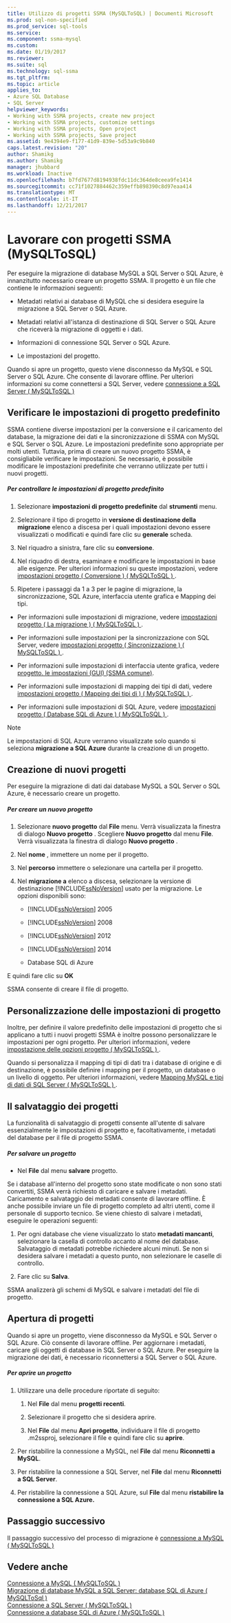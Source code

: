 ```yaml
---
title: Utilizzo di progetti SSMA (MySQLToSQL) | Documenti Microsoft
ms.prod: sql-non-specified
ms.prod_service: sql-tools
ms.service: 
ms.component: ssma-mysql
ms.custom: 
ms.date: 01/19/2017
ms.reviewer: 
ms.suite: sql
ms.technology: sql-ssma
ms.tgt_pltfrm: 
ms.topic: article
applies_to:
- Azure SQL Database
- SQL Server
helpviewer_keywords:
- Working with SSMA projects, create new project
- Working with SSMA projects, customize settings
- Working with SSMA projects, Open project
- Working with SSMA projects, Save project
ms.assetid: 9e4394e9-f177-41d9-839e-5d53a9c9b840
caps.latest.revision: "20"
author: Shamikg
ms.author: Shamikg
manager: jhubbard
ms.workload: Inactive
ms.openlocfilehash: b7fd7677d8194938fdc11dc364de8ceea9fe1414
ms.sourcegitcommit: cc71f1027884462c359effb898390c8d97eaa414
ms.translationtype: MT
ms.contentlocale: it-IT
ms.lasthandoff: 12/21/2017
---
```

# <a name="working-with-ssma-projects-mysqltosql"></a>Lavorare con progetti SSMA (MySQLToSQL)
Per eseguire la migrazione di database MySQL a SQL Server o SQL Azure, è innanzitutto necessario creare un progetto SSMA. Il progetto è un file che contiene le informazioni seguenti:  
  
-   Metadati relativi ai database di MySQL che si desidera eseguire la migrazione a SQL Server o SQL Azure.  
  
-   Metadati relativi all'istanza di destinazione di SQL Server o SQL Azure che riceverà la migrazione di oggetti e i dati.  
  
-   Informazioni di connessione SQL Server o SQL Azure.  
  
-   Le impostazioni del progetto.  
  
Quando si apre un progetto, questo viene disconnesso da MySQL e SQL Server o SQL Azure. Che consente di lavorare offline. Per ulteriori informazioni su come connettersi a SQL Server, vedere [connessione a SQL Server &#40; MySQLToSQL &#41;](../../ssma/mysql/connecting-to-sql-server-mysqltosql.md)  
  
## <a name="reviewing-default-project-settings"></a>Verificare le impostazioni di progetto predefinito  
SSMA contiene diverse impostazioni per la conversione e il caricamento del database, la migrazione dei dati e la sincronizzazione di SSMA con MySQL e SQL Server o SQL Azure. Le impostazioni predefinite sono appropriate per molti utenti. Tuttavia, prima di creare un nuovo progetto SSMA, è consigliabile verificare le impostazioni. Se necessario, è possibile modificare le impostazioni predefinite che verranno utilizzate per tutti i nuovi progetti.  
  
##### <a name="to-review-default-project-settings"></a>Per controllare le impostazioni di progetto predefinito  
  
1.  Selezionare **impostazioni di progetto predefinite** dal **strumenti** menu.  
  
2.  Selezionare il tipo di progetto in **versione di destinazione della migrazione** elenco a discesa per i quali impostazioni devono essere visualizzati o modificati e quindi fare clic su **generale** scheda.  
  
3.  Nel riquadro a sinistra, fare clic su **conversione**.  
  
4.  Nel riquadro di destra, esaminare e modificare le impostazioni in base alle esigenze. Per ulteriori informazioni su queste impostazioni, vedere [impostazioni progetto &#40; Conversione &#41; &#40; MySQLToSQL &#41; ](../../ssma/mysql/project-settings-conversion-mysqltosql.md) .  
  
5.  Ripetere i passaggi da 1 a 3 per le pagine di migrazione, la sincronizzazione, SQL Azure, interfaccia utente grafica e Mapping dei tipi.  
  
-   Per informazioni sulle impostazioni di migrazione, vedere [impostazioni progetto &#40; La migrazione &#41; &#40; MySQLToSQL &#41; ](../../ssma/mysql/project-settings-migration-mysqltosql.md).  
  
-   Per informazioni sulle impostazioni per la sincronizzazione con SQL Server, vedere [impostazioni progetto &#40; Sincronizzazione &#41; &#40; MySQLToSQL &#41; ](../../ssma/mysql/project-settings-synchronization-mysqltosql.md).  
  
-   Per informazioni sulle impostazioni di interfaccia utente grafica, vedere [progetto. le impostazioni (GUI) (SSMA comune)](http://msdn.microsoft.com/en-us/cf06baf1-8714-48a3-95dc-781f6ca53693).  
  
-   Per informazioni sulle impostazioni di mapping dei tipi di dati, vedere [impostazioni progetto &#40; Mapping dei tipi di &#41; &#40; MySQLToSQL &#41; ](../../ssma/mysql/project-settings-type-mapping-mysqltosql.md).  
  
-   Per informazioni sulle impostazioni di SQL Azure, vedere [impostazioni progetto &#40; Database SQL di Azure &#41; &#40; MySQLToSQL &#41; ](../../ssma/mysql/project-settings-azure-sql-db-mysqltosql.md).  
  
> [!NOTE]  
> Le impostazioni di SQL Azure verranno visualizzate solo quando si seleziona **migrazione a SQL Azure** durante la creazione di un progetto.  
  
## <a name="creating-new-projects"></a>Creazione di nuovi progetti  
Per eseguire la migrazione di dati dai database MySQL a SQL Server o SQL Azure, è necessario creare un progetto.  
  
##### <a name="to-create-a-new-project"></a>Per creare un nuovo progetto  
  
1.  Selezionare **nuovo progetto** dal **File** menu. Verrà visualizzata la finestra di dialogo **Nuovo progetto** . Scegliere **Nuovo progetto** dal menu **File**. Verrà visualizzata la finestra di dialogo **Nuovo progetto** .  
  
2.  Nel **nome** , immettere un nome per il progetto.  
  
3.  Nel **percorso** immettere o selezionare una cartella per il progetto.  
  
4.  Nel **migrazione a** elenco a discesa, selezionare la versione di destinazione [!INCLUDE[ssNoVersion](../../includes/ssnoversion_md.md)] usato per la migrazione. Le opzioni disponibili sono:  
  
    -   [!INCLUDE[ssNoVersion](../../includes/ssnoversion_md.md)] 2005  
  
    -   [!INCLUDE[ssNoVersion](../../includes/ssnoversion_md.md)] 2008  
  
    -   [!INCLUDE[ssNoVersion](../../includes/ssnoversion_md.md)] 2012  
  
    -   [!INCLUDE[ssNoVersion](../../includes/ssnoversion_md.md)] 2014  
  
    -   Database SQL di Azure  
  
E quindi fare clic su **OK**  
  
SSMA consente di creare il file di progetto.  
  
## <a name="customizing-project-settings"></a>Personalizzazione delle impostazioni di progetto  
Inoltre, per definire il valore predefinito delle impostazioni di progetto che si applicano a tutti i nuovi progetti SSMA è inoltre possono personalizzare le impostazioni per ogni progetto. Per ulteriori informazioni, vedere [impostazione delle opzioni progetto &#40; MySQLToSQL &#41; ](../../ssma/mysql/setting-project-options-mysqltosql.md).  
  
Quando si personalizza il mapping di tipi di dati tra i database di origine e di destinazione, è possibile definire i mapping per il progetto, un database o un livello di oggetto. Per ulteriori informazioni, vedere [Mapping MySQL e tipi di dati di SQL Server &#40; MySQLToSQL &#41; ](../../ssma/mysql/mapping-mysql-and-sql-server-data-types-mysqltosql.md).  
  
## <a name="saving-projects"></a>Il salvataggio dei progetti  
La funzionalità di salvataggio di progetti consente all'utente di salvare essenzialmente le impostazioni di progetto e, facoltativamente, i metadati del database per il file di progetto SSMA.  
  
##### <a name="to-save-a-project"></a>Per salvare un progetto  
  
-   Nel **File** dal menu **salvare** progetto.  
  
Se i database all'interno del progetto sono state modificate o non sono stati convertiti, SSMA verrà richiesto di caricare e salvare i metadati. Caricamento e salvataggio dei metadati consente di lavorare offline. È anche possibile inviare un file di progetto completo ad altri utenti, come il personale di supporto tecnico. Se viene chiesto di salvare i metadati, eseguire le operazioni seguenti:  
  
1.  Per ogni database che viene visualizzato lo stato **metadati mancanti**, selezionare la casella di controllo accanto al nome del database. Salvataggio di metadati potrebbe richiedere alcuni minuti. Se non si desidera salvare i metadati a questo punto, non selezionare le caselle di controllo.  
  
2.  Fare clic su **Salva**.  
  
SSMA analizzerà gli schemi di MySQL e salvare i metadati del file di progetto.  
  
## <a name="opening-projects"></a>Apertura di progetti  
Quando si apre un progetto, viene disconnesso da MySQL e SQL Server o SQL Azure. Ciò consente di lavorare offline. Per aggiornare i metadati, caricare gli oggetti di database in SQL Server o SQL Azure. Per eseguire la migrazione dei dati, è necessario riconnettersi a SQL Server o SQL Azure.  
  
##### <a name="to-open-a-project"></a>Per aprire un progetto  
  
1.  Utilizzare una delle procedure riportate di seguito:  
  
    1.  Nel **File** dal menu **progetti recenti**.  
  
    2.  Selezionare il progetto che si desidera aprire.  
  
    3.  Nel **File** dal menu **Apri progetto**, individuare il file di progetto .m2ssproj, selezionare il file e quindi fare clic su **aprire**.  
  
2.  Per ristabilire la connessione a MySQL, nel **File** dal menu **Riconnetti a MySQL**.  
  
3.  Per ristabilire la connessione a SQL Server, nel **File** dal menu **Riconnetti a SQL Server**.  
  
4.  Per ristabilire la connessione a SQL Azure, sul **File** dal menu **ristabilire la connessione a SQL Azure.**  
  
## <a name="next-step"></a>Passaggio successivo  
Il passaggio successivo del processo di migrazione è [connessione a MySQL &#40; MySQLToSQL &#41;](../../ssma/mysql/connecting-to-mysql-mysqltosql.md)  
  
## <a name="see-also"></a>Vedere anche  
[Connessione a MySQL &#40; MySQLToSQL &#41;](../../ssma/mysql/connecting-to-mysql-mysqltosql.md)  
[Migrazione di database MySQL a SQL Server: database SQL di Azure &#40; MySQLToSql &#41;](../../ssma/mysql/migrating-mysql-databases-to-sql-server-azure-sql-db-mysqltosql.md)  
[Connessione a SQL Server &#40; MySQLToSQL &#41;](../../ssma/mysql/connecting-to-sql-server-mysqltosql.md)  
[Connessione a database SQL di Azure &#40; MySQLToSQL &#41;](../../ssma/mysql/connecting-to-azure-sql-db-mysqltosql.md)  
  

